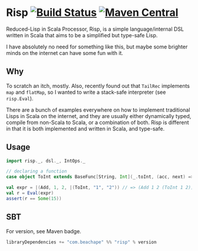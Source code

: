# Risp [![Build Status](https://travis-ci.org/lloydmeta/Risp.svg?branch=master)](https://travis-ci.org/lloydmeta/Risp) [![Maven Central](https://maven-badges.herokuapp.com/maven-central/com.beachape/risp_2.11/badge.svg)](https://maven-badges.herokuapp.com/maven-central/com.beachape/risp_2.11)


Reduced-Lisp in Scala Processor, Risp, is a simple language/internal DSL
written in Scala that aims to be a simplified but type-safe Lisp.

I have absolutely no need for something like this, but maybe some brighter minds
on the internet can have some fun with it.

## Why

To scratch an itch, mostly. Also, recently found out that `TailRec` implements
`map` and `flatMap`, so I wanted to write a stack-safe interpreter (see `risp.Eval`).

There are a bunch of examples everywhere on how to implement traditional 
Lisps in Scala on the internet, and they are usually either dynamically typed,
compile from non-Scala to Scala, or a combination of both. Risp is different 
in that it is both implemented and written in Scala, and type-safe.

## Usage

```scala
import risp._, dsl._, IntOps._

// declaring a function
case object ToInt extends BaseFunc[String, Int](_.toInt, (acc, next) => acc * 10 + next.toInt)

val expr = |(Add, 1, 2, |(ToInt, "1", "2")) // => (Add 1 2 (ToInt 1 2))
val r = Eval(expr)
assert(r == Some(15))
```

## SBT

For version, see Maven badge.

```scala
libraryDependencies += "com.beachape" %% "risp" % version
```